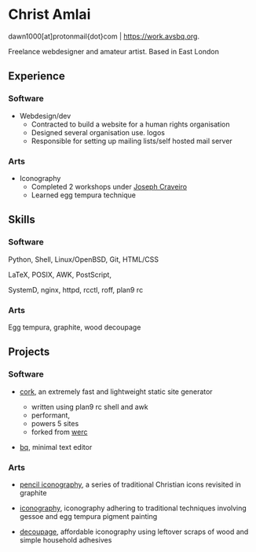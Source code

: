 # Christ Amlai

dawn1000[at]protonmail{dot}com | https://work.avsbq.org.

Freelance webdesigner and amateur artist. Based in East London

## Experience

### Software

- Webdesign/dev
	- Contracted to build a website for a human rights organisation
	- Designed several organisation use. logos
	- Responsible for setting up mailing lists/self hosted mail server

### Arts

- Iconography 
	- Completed 2 workshops under [Joseph Craveiro](https://www.josephicons.com/)
	- Learned egg tempura technique

 
## Skills

### Software

Python, Shell, Linux/OpenBSD, Git, HTML/CSS

LaTeX, POSIX, AWK, PostScript,

SystemD, nginx, httpd, rcctl, roff, plan9 rc

### Arts

Egg tempura, graphite, wood decoupage

## Projects

### Software

- [cork](/cork), an extremely fast and lightweight static site generator
	- written using plan9 rc shell and awk
	- performant,
	- powers 5 sites
	- forked from [werc](//werc.cat-v.org)

- [bq](/bq), minimal text editor

### Arts

- [pencil iconography](/iconography), a series of traditional Christian icons revisited in graphite

- [iconography](/iconography), iconography adhering to traditional techniques involving gessoe and egg tempura pigment painting 

- [decoupage](/decoupage), affordable iconography using leftover scraps of wood and simple household adhesives
